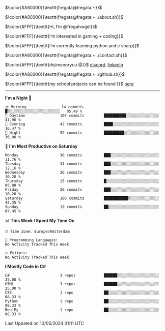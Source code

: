 $\color{#A80000}{\texttt{fregata@fregata:~}}$

$\color{#A80000}{\texttt{fregata@fregata:~ ./about.sh}}$

$\color{#FFF}{\texttt{Hi, I’m @fregatvogel}}$

$\color{#FFF}{\texttt{I’m interested in gaming + coding}}$

$\color{#FFF}{\texttt{I’m currently learning python and c sharp}}$

$\color{#A80000}{\texttt{fregata@fregata:~ ./contact.sh}}$ 

$\color{#FFF}{\texttt{dojimanoryuu @}}$ [discord](https://discord.com), [linkedin](https://www.linkedin.com/in/sonprakiki/)

$\color{#A80000}{\texttt{fregata@fregata:~ ./github.sh}}$

$\color{#FFF}{\texttt{my school projects can be found }}$ [here](https://github.com/0974201)

<!---
thunderedge/thunderedge is a ✨ special ✨ repository because its `README.md` (this file) appears on your GitHub profile.
You can click the Preview link to take a look at your changes.
--->
----
<!--START_SECTION:waka-->
**I'm a Night 🦉** 

```text
🌞 Morning                14 commits          █░░░░░░░░░░░░░░░░░░░░░░░░   05.49 % 
🌆 Daytime                107 commits         ██████████░░░░░░░░░░░░░░░   41.96 % 
🌃 Evening                42 commits          ████░░░░░░░░░░░░░░░░░░░░░   16.47 % 
🌙 Night                  92 commits          █████████░░░░░░░░░░░░░░░░   36.08 % 
```
📅 **I'm Most Productive on Saturday** 

```text
Monday                   30 commits          ███░░░░░░░░░░░░░░░░░░░░░░   11.76 % 
Tuesday                  31 commits          ███░░░░░░░░░░░░░░░░░░░░░░   12.16 % 
Wednesday                26 commits          ███░░░░░░░░░░░░░░░░░░░░░░   10.20 % 
Thursday                 15 commits          █░░░░░░░░░░░░░░░░░░░░░░░░   05.88 % 
Friday                   26 commits          ███░░░░░░░░░░░░░░░░░░░░░░   10.20 % 
Saturday                 108 commits         ███████████░░░░░░░░░░░░░░   42.35 % 
Sunday                   19 commits          ██░░░░░░░░░░░░░░░░░░░░░░░   07.45 % 
```


📊 **This Week I Spent My Time On** 

```text
🕑︎ Time Zone: Europe/Amsterdam

💬 Programming Languages: 
No Activity Tracked This Week

🔥 Editors: 
No Activity Tracked This Week
```

**I Mostly Code in C#** 

```text
C#                       3 repos             ██████░░░░░░░░░░░░░░░░░░░   25.00 % 
HTML                     3 repos             ██████░░░░░░░░░░░░░░░░░░░   25.00 % 
CSS                      1 repo              ██░░░░░░░░░░░░░░░░░░░░░░░   08.33 % 
Python                   1 repo              ██░░░░░░░░░░░░░░░░░░░░░░░   08.33 % 
Ren'Py                   1 repo              ██░░░░░░░░░░░░░░░░░░░░░░░   08.33 % 
```




 Last Updated on 10/05/2024 01:11 UTC
<!--END_SECTION:waka-->
